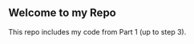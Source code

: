 Welcome to my Repo
-------------------------------
This repo includes my code from Part 1 (up to step 3).